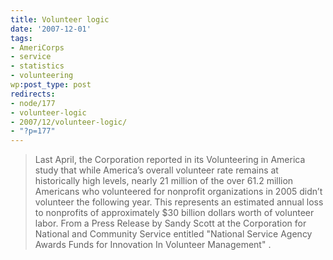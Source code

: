 ```yaml
---
title: Volunteer logic
date: '2007-12-01'
tags:
- AmeriCorps
- service
- statistics
- volunteering
wp:post_type: post
redirects:
- node/177
- volunteer-logic
- 2007/12/volunteer-logic/
- "?p=177"
---
```


> Last April, the Corporation reported in its Volunteering in America study that while America’s overall volunteer rate remains at historically high levels, nearly 21 million of the over 61.2 million Americans who volunteered for nonprofit organizations in 2005 didn’t volunteer the following year. This represents an estimated annual loss to nonprofits of approximately $30 billion dollars worth of volunteer labor.
From a Press Release by Sandy Scott at the Corporation for National and Community Service entitled "National Service Agency Awards Funds for Innovation In Volunteer Management" .

